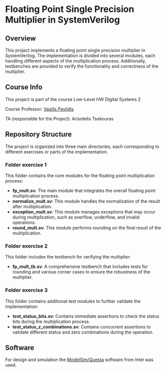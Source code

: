 # Floating Point Single Precision Multiplier in SystemVerilog

## Overview

This project implements a floating point single precision multiplier in SystemVerilog. The implementation is divided into several modules, each handling different aspects of the multiplication process. Additionally, testbenches are provided to verify the functionality and correctness of the multiplier.

## Course Info
This project is part of the course Low-Level HW Digital Systems 2

Course Professor: [Vasilis Pavlidis](https://thessis.web.auth.gr/?page_id=436)

ΤΑ (responsible for the Project): Arisotelis Tsekouras

## Repository Structure

The project is organized into three main directories, each corresponding to different exercises or parts of the implementation.

### Folder exercise 1

This folder contains the core modules for the floating point multiplication process:

- **fp_mult.sv**: The main module that integrates the overall floating point multiplication process.
- **normalize_mult.sv**: This module handles the normalization of the result after multiplication.
- **exception_mult.sv**: This module manages exceptions that may occur during multiplication, such as overflow, underflow, and invalid operations.
- **round_mult.sv**: This module performs rounding on the final result of the multiplication.

### Folder exercise 2

This folder includes the testbench for verifying the multiplier:

- **fp_mult_tb.sv**: A comprehensive testbench that includes tests for rounding and various corner cases to ensure the robustness of the multiplier.

### Folder exercise 3

This folder contains additional test modules to further validate the implementation:

- **test_status_bits.sv**: Contains immediate assertions to check the status bits during the multiplication process.
- **test_status_z_combinations.sv**: Contains concurrent assertions to validate different status and zero combinations during the operation.

## Software
For design and simulation the [ModelSim/Questa](https://www.intel.com/content/www/us/en/software/programmable/quartus-prime/questa-edition.html) software from Intel was used.
